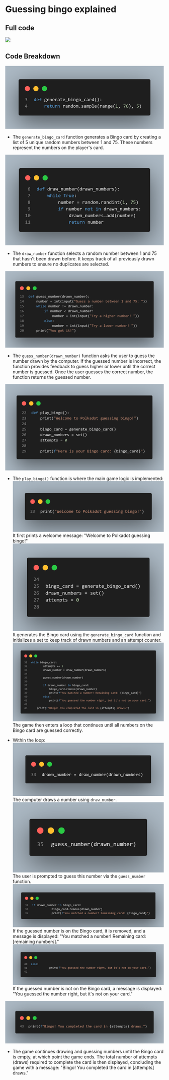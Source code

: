 # Guessing bingo explained
## Full code
![](/image/image13.png)

## Code Breakdown
![](image/image1.png)
   - The `generate_bingo_card` function generates a Bingo card by creating a list of 5 unique random numbers between 1 and 75. These numbers represent the numbers on the player's card.

![](image/image2.png)
   - The `draw_number` function selects a random number between 1 and 75 that hasn't been drawn before. It keeps track of all previously drawn numbers to ensure no duplicates are selected.

![](image/image3.png)
   - The `guess_number(drawn_number)` function asks the user to guess the number drawn by the computer. If the guessed number is incorrect, the function provides feedback to guess higher or lower until the correct number is guessed. Once the user guesses the correct number, the function returns the guessed number.

![](image/image4.png)
   - The `play_bingo()` function is where the main game logic is implemented:
      ![](image/image5.png) 
      It first prints a welcome message: "Welcome to Polkadot guessing bingo!"
      ![](image/image6.png) 
      It generates the Bingo card using the `generate_bingo_card` function and initializes a set to keep track of drawn numbers and an attempt counter.
      ![](image/image7.png) 
      The game then enters a loop that continues until all numbers on the Bingo card are guessed correctly.

   - Within the loop:
      ![](image/image8.png) 
      The computer draws a number using `draw_number`.
      ![](image/image9.png) 
      The user is prompted to guess this number via the `guess_number` function.
      ![](image/image10.png) 
      If the guessed number is on the Bingo card, it is removed, and a message is displayed: "You matched a number! Remaining card: [remaining numbers]."
      ![](image/image11.png) 
      If the guessed number is not on the Bingo card, a message is displayed: "You guessed the number right, but it's not on your card."

![](image/image12.png)
   - The game continues drawing and guessing numbers until the Bingo card is empty, at which point the game ends. The total number of attempts (draws) required to complete the card is then displayed, concluding the game with a message: "Bingo! You completed the card in [attempts] draws."